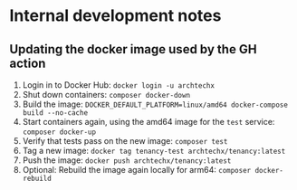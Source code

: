 # Internal development notes

## Updating the docker image used by the GH action

1. Login in to Docker Hub: `docker login -u archtechx`
1. Shut down containers: `composer docker-down`
1. Build the image: `DOCKER_DEFAULT_PLATFORM=linux/amd64 docker-compose build --no-cache`
1. Start containers again, using the amd64 image for the `test` service: `composer docker-up`
1. Verify that tests pass on the new image: `composer test`
1. Tag a new image: `docker tag tenancy-test archtechx/tenancy:latest`
1. Push the image: `docker push archtechx/tenancy:latest`
1. Optional: Rebuild the image again locally for arm64: `composer docker-rebuild`

